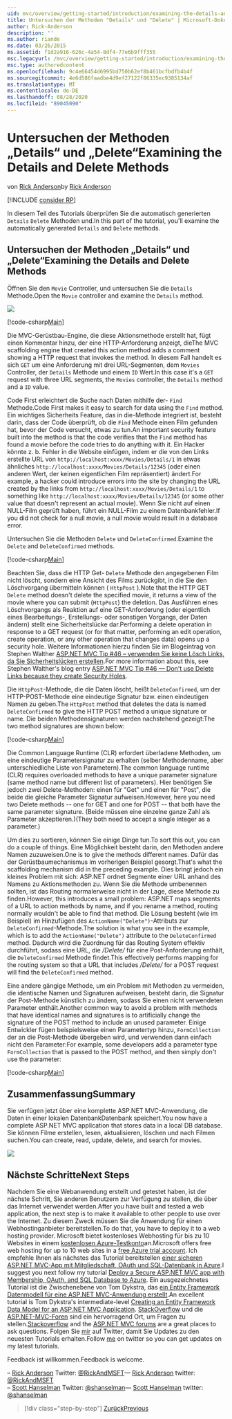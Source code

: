 ```yaml
---
uid: mvc/overview/getting-started/introduction/examining-the-details-and-delete-methods
title: Untersuchen der Methoden "Details" und "Delete" | Microsoft-Dokumentation
author: Rick-Anderson
description: ''
ms.author: riande
ms.date: 03/26/2015
ms.assetid: f1d2a916-626c-4a54-8df4-77e6b9fff355
msc.legacyurl: /mvc/overview/getting-started/introduction/examining-the-details-and-delete-methods
msc.type: authoredcontent
ms.openlocfilehash: 9c4e66454d6995bd750b62ef8b461bcfbdfb4b4f
ms.sourcegitcommit: 4e6d586faadbe4d9ef27122f86335ec9385134af
ms.translationtype: MT
ms.contentlocale: de-DE
ms.lasthandoff: 08/28/2020
ms.locfileid: "89045090"
---
```

# <a name="examining-the-details-and-delete-methods"></a><span data-ttu-id="64b31-102">Untersuchen der Methoden „Details“ und „Delete“</span><span class="sxs-lookup"><span data-stu-id="64b31-102">Examining the Details and Delete Methods</span></span>

<span data-ttu-id="64b31-103">von [Rick Anderson](https://twitter.com/RickAndMSFT)</span><span class="sxs-lookup"><span data-stu-id="64b31-103">by [Rick Anderson](https://twitter.com/RickAndMSFT)</span></span>

[!INCLUDE [consider RP](~/includes/razor.md)]

<span data-ttu-id="64b31-104">In diesem Teil des Tutorials überprüfen Sie die automatisch generierten `Details` `Delete` Methoden und.</span><span class="sxs-lookup"><span data-stu-id="64b31-104">In this part of the tutorial, you'll examine the automatically generated `Details` and `Delete` methods.</span></span>

## <a name="examining-the-details-and-delete-methods"></a><span data-ttu-id="64b31-105">Untersuchen der Methoden „Details“ und „Delete“</span><span class="sxs-lookup"><span data-stu-id="64b31-105">Examining the Details and Delete Methods</span></span>

<span data-ttu-id="64b31-106">Öffnen Sie den `Movie` Controller, und untersuchen Sie die `Details` Methode.</span><span class="sxs-lookup"><span data-stu-id="64b31-106">Open the `Movie` controller and examine the `Details` method.</span></span>

![](examining-the-details-and-delete-methods/_static/image1.png)

[!code-csharp[Main](examining-the-details-and-delete-methods/samples/sample1.cs)]

<span data-ttu-id="64b31-107">Die MVC-Gerüstbau-Engine, die diese Aktionsmethode erstellt hat, fügt einen Kommentar hinzu, der eine HTTP-Anforderung anzeigt, die</span><span class="sxs-lookup"><span data-stu-id="64b31-107">The MVC scaffolding engine that created this action method adds a comment showing a HTTP request that invokes the method.</span></span> <span data-ttu-id="64b31-108">In diesem Fall handelt es sich `GET` um eine Anforderung mit drei URL-Segmenten, dem `Movies` Controller, der `Details` Methode und einem `ID` Wert.</span><span class="sxs-lookup"><span data-stu-id="64b31-108">In this case it's a `GET` request with three URL segments, the `Movies` controller, the `Details` method and a `ID` value.</span></span>

<span data-ttu-id="64b31-109">Code First erleichtert die Suche nach Daten mithilfe der- `Find` Methode.</span><span class="sxs-lookup"><span data-stu-id="64b31-109">Code First makes it easy to search for data using the `Find` method.</span></span> <span data-ttu-id="64b31-110">Ein wichtiges Sicherheits Feature, das in die-Methode integriert ist, besteht darin, dass der Code überprüft, ob die `Find` Methode einen Film gefunden hat, bevor der Code versucht, etwas zu tun.</span><span class="sxs-lookup"><span data-stu-id="64b31-110">An important security feature built into the method is that the code verifies that the `Find` method has found a movie before the code tries to do anything with it.</span></span> <span data-ttu-id="64b31-111">Ein Hacker könnte z. b. Fehler in die Website einfügen, indem er die von den Links erstellte URL von `http://localhost:xxxx/Movies/Details/1` in etwas ähnliches `http://localhost:xxxx/Movies/Details/12345` (oder einen anderen Wert, der keinen eigentlichen Film repräsentiert) ändert.</span><span class="sxs-lookup"><span data-stu-id="64b31-111">For example, a hacker could introduce errors into the site by changing the URL created by the links from `http://localhost:xxxx/Movies/Details/1` to something like `http://localhost:xxxx/Movies/Details/12345` (or some other value that doesn't represent an actual movie).</span></span> <span data-ttu-id="64b31-112">Wenn Sie nicht auf einen NULL-Film geprüft haben, führt ein NULL-Film zu einem Datenbankfehler.</span><span class="sxs-lookup"><span data-stu-id="64b31-112">If you did not check for a null movie, a null movie would result in a database error.</span></span>

<span data-ttu-id="64b31-113">Untersuchen Sie die Methoden `Delete` und `DeleteConfirmed`.</span><span class="sxs-lookup"><span data-stu-id="64b31-113">Examine the `Delete` and `DeleteConfirmed` methods.</span></span>

[!code-csharp[Main](examining-the-details-and-delete-methods/samples/sample2.cs?highlight=17)]

<span data-ttu-id="64b31-114">Beachten Sie, dass die HTTP Get- `Delete` Methode den angegebenen Film nicht löscht, sondern eine Ansicht des Films zurückgibt, in die Sie den Löschvorgang übermitteln können ( `HttpPost` ).</span><span class="sxs-lookup"><span data-stu-id="64b31-114">Note that the HTTP GET `Delete` method doesn't delete the specified movie, it returns a view of the movie where you can submit (`HttpPost`) the deletion.</span></span> <span data-ttu-id="64b31-115">Das Ausführen eines Löschvorgangs als Reaktion auf eine GET-Anforderung (oder eigentlich eines Bearbeitungs-, Erstellungs- oder sonstigen Vorgangs, der Daten ändern) stellt eine Sicherheitslücke dar.</span><span class="sxs-lookup"><span data-stu-id="64b31-115">Performing a delete operation in response to a GET request (or for that matter, performing an edit operation, create operation, or any other operation that changes data) opens up a security hole.</span></span> <span data-ttu-id="64b31-116">Weitere Informationen hierzu finden Sie im Blogeintrag von Stephen Walther [ASP.NET MVC Tip #46 – verwenden Sie keine Lösch Links, da Sie Sicherheitslücken erstellen](http://stephenwalther.com/blog/archive/2009/01/21/asp.net-mvc-tip-46-ndash-donrsquot-use-delete-links-because.aspx).</span><span class="sxs-lookup"><span data-stu-id="64b31-116">For more information about this, see Stephen Walther's blog entry [ASP.NET MVC Tip #46 — Don't use Delete Links because they create Security Holes](http://stephenwalther.com/blog/archive/2009/01/21/asp.net-mvc-tip-46-ndash-donrsquot-use-delete-links-because.aspx).</span></span>

<span data-ttu-id="64b31-117">Die `HttpPost`-Methode, die die Daten löscht, heißt `DeleteConfirmed`, um der HTTP-POST-Methode eine eindeutige Signatur bzw. einen eindeutigen Namen zu geben.</span><span class="sxs-lookup"><span data-stu-id="64b31-117">The `HttpPost` method that deletes the data is named `DeleteConfirmed` to give the HTTP POST method a unique signature or name.</span></span> <span data-ttu-id="64b31-118">Die beiden Methodensignaturen werden nachstehend gezeigt:</span><span class="sxs-lookup"><span data-stu-id="64b31-118">The two method signatures are shown below:</span></span>

[!code-csharp[Main](examining-the-details-and-delete-methods/samples/sample3.cs)]

<span data-ttu-id="64b31-119">Die Common Language Runtime (CLR) erfordert überladene Methoden, um eine eindeutige Parametersignatur zu erhalten (selber Methodenname, aber unterschiedliche Liste von Parametern).</span><span class="sxs-lookup"><span data-stu-id="64b31-119">The common language runtime (CLR) requires overloaded methods to have a unique parameter signature (same method name but different list of parameters).</span></span> <span data-ttu-id="64b31-120">Hier benötigen Sie jedoch zwei Delete-Methoden: einen für "Get" und einen für "Post", die beide die gleiche Parameter Signatur aufweisen.</span><span class="sxs-lookup"><span data-stu-id="64b31-120">However, here you need two Delete methods -- one for GET and one for POST -- that both have the same parameter signature.</span></span> <span data-ttu-id="64b31-121">(Beide müssen eine einzelne ganze Zahl als Parameter akzeptieren.)</span><span class="sxs-lookup"><span data-stu-id="64b31-121">(They both need to accept a single integer as a parameter.)</span></span>

<span data-ttu-id="64b31-122">Um dies zu sortieren, können Sie einige Dinge tun.</span><span class="sxs-lookup"><span data-stu-id="64b31-122">To sort this out, you can do a couple of things.</span></span> <span data-ttu-id="64b31-123">Eine Möglichkeit besteht darin, den Methoden andere Namen zuzuweisen.</span><span class="sxs-lookup"><span data-stu-id="64b31-123">One is to give the methods different names.</span></span> <span data-ttu-id="64b31-124">Dafür das der Gerüstbaumechanismus im vorherigen Beispiel gesorgt.</span><span class="sxs-lookup"><span data-stu-id="64b31-124">That's what the scaffolding mechanism did in the preceding example.</span></span> <span data-ttu-id="64b31-125">Dies bringt jedoch ein kleines Problem mit sich: ASP.NET ordnet Segmente einer URL anhand des Namens zu Aktionsmethoden zu. Wenn Sie die Methode umbenennen sollten, ist das Routing normalerweise nicht in der Lage, diese Methode zu finden.</span><span class="sxs-lookup"><span data-stu-id="64b31-125">However, this introduces a small problem: ASP.NET maps segments of a URL to action methods by name, and if you rename a method, routing normally wouldn't be able to find that method.</span></span> <span data-ttu-id="64b31-126">Die Lösung besteht (wie im Beispiel) im Hinzufügen des `ActionName("Delete")`-Attributs zur `DeleteConfirmed`-Methode.</span><span class="sxs-lookup"><span data-stu-id="64b31-126">The solution is what you see in the example, which is to add the `ActionName("Delete")` attribute to the `DeleteConfirmed` method.</span></span> <span data-ttu-id="64b31-127">Dadurch wird die Zuordnung für das Routing System effektiv durchführt, sodass eine URL, die */Delete/* für eine Post-Anforderung enthält, die `DeleteConfirmed` Methode findet.</span><span class="sxs-lookup"><span data-stu-id="64b31-127">This effectively performs mapping for the routing system so that a URL that includes */Delete/* for a POST request will find the `DeleteConfirmed` method.</span></span>

<span data-ttu-id="64b31-128">Eine andere gängige Methode, um ein Problem mit Methoden zu vermeiden, die identische Namen und Signaturen aufweisen, besteht darin, die Signatur der Post-Methode künstlich zu ändern, sodass Sie einen nicht verwendeten Parameter enthält.</span><span class="sxs-lookup"><span data-stu-id="64b31-128">Another common way to avoid a problem with methods that have identical names and signatures is to artificially change the signature of the POST method to include an unused parameter.</span></span> <span data-ttu-id="64b31-129">Einige Entwickler fügen beispielsweise einen Parametertyp hinzu, `FormCollection` der an die Post-Methode übergeben wird, und verwenden dann einfach nicht den Parameter:</span><span class="sxs-lookup"><span data-stu-id="64b31-129">For example, some developers add a parameter type `FormCollection` that is passed to the POST method, and then simply don't use the parameter:</span></span>

[!code-csharp[Main](examining-the-details-and-delete-methods/samples/sample4.cs)]

## <a name="summary"></a><span data-ttu-id="64b31-130">Zusammenfassung</span><span class="sxs-lookup"><span data-stu-id="64b31-130">Summary</span></span>

<span data-ttu-id="64b31-131">Sie verfügen jetzt über eine komplette ASP.NET MVC-Anwendung, die Daten in einer lokalen DatenbankDatenbank speichert.</span><span class="sxs-lookup"><span data-stu-id="64b31-131">You now have a complete ASP.NET MVC application that stores data in a local DB database.</span></span> <span data-ttu-id="64b31-132">Sie können Filme erstellen, lesen, aktualisieren, löschen und nach Filmen suchen.</span><span class="sxs-lookup"><span data-stu-id="64b31-132">You can create, read, update, delete, and search for movies.</span></span>

![](examining-the-details-and-delete-methods/_static/image2.png)

## <a name="next-steps"></a><span data-ttu-id="64b31-133">Nächste Schritte</span><span class="sxs-lookup"><span data-stu-id="64b31-133">Next Steps</span></span>

<span data-ttu-id="64b31-134">Nachdem Sie eine Webanwendung erstellt und getestet haben, ist der nächste Schritt, Sie anderen Benutzern zur Verfügung zu stellen, die über das Internet verwendet werden.</span><span class="sxs-lookup"><span data-stu-id="64b31-134">After you have built and tested a web application, the next step is to make it available to other people to use over the Internet.</span></span> <span data-ttu-id="64b31-135">Zu diesem Zweck müssen Sie die Anwendung für einen Webhostinganbieter bereitstellen.</span><span class="sxs-lookup"><span data-stu-id="64b31-135">To do that, you have to deploy it to a web hosting provider.</span></span> <span data-ttu-id="64b31-136">Microsoft bietet kostenloses Webhosting für bis zu 10 Websites in einem [kostenlosen Azure-Testkonto](https://www.windowsazure.com/pricing/free-trial/?WT.mc_id=A443DD604)an.</span><span class="sxs-lookup"><span data-stu-id="64b31-136">Microsoft offers free web hosting for up to 10 web sites in a [free Azure trial account](https://www.windowsazure.com/pricing/free-trial/?WT.mc_id=A443DD604).</span></span> <span data-ttu-id="64b31-137">Ich empfehle Ihnen als nächstes das Tutorial bereitstellen [einer sicheren ASP.NET MVC-App mit Mitgliedschaft, OAuth und SQL-Datenbank in Azure](https://docs.microsoft.com/aspnet/core/security/authorization/secure-data).</span><span class="sxs-lookup"><span data-stu-id="64b31-137">I suggest you next follow my tutorial [Deploy a Secure ASP.NET MVC app with Membership, OAuth, and SQL Database to Azure](https://docs.microsoft.com/aspnet/core/security/authorization/secure-data).</span></span> <span data-ttu-id="64b31-138">Ein ausgezeichnetes Tutorial ist die Zwischenebene von Tom Dykstra, das [ein Entity Framework Datenmodell für eine ASP.NET MVC-Anwendung erstellt](../getting-started-with-ef-using-mvc/creating-an-entity-framework-data-model-for-an-asp-net-mvc-application.md).</span><span class="sxs-lookup"><span data-stu-id="64b31-138">An excellent tutorial is Tom Dykstra's intermediate-level [Creating an Entity Framework Data Model for an ASP.NET MVC Application](../getting-started-with-ef-using-mvc/creating-an-entity-framework-data-model-for-an-asp-net-mvc-application.md).</span></span> <span data-ttu-id="64b31-139">[StackOverflow](http://stackoverflow.com/help) und die [ASP.NET-MVC-Foren](https://forums.asp.net/1146.aspx) sind ein hervorragend Ort, um Fragen zu stellen.</span><span class="sxs-lookup"><span data-stu-id="64b31-139">[Stackoverflow](http://stackoverflow.com/help) and the [ASP.NET MVC forums](https://forums.asp.net/1146.aspx) are a great places to ask questions.</span></span> <span data-ttu-id="64b31-140">Folgen Sie [mir](https://twitter.com/RickAndMSFT) auf Twitter, damit Sie Updates zu den neuesten Tutorials erhalten.</span><span class="sxs-lookup"><span data-stu-id="64b31-140">Follow [me](https://twitter.com/RickAndMSFT) on twitter so you can get updates on my latest tutorials.</span></span>

<span data-ttu-id="64b31-141">Feedback ist willkommen.</span><span class="sxs-lookup"><span data-stu-id="64b31-141">Feedback is welcome.</span></span>

<span data-ttu-id="64b31-142">– [Rick Anderson](https://blogs.msdn.com/rickAndy) Twitter: [@RickAndMSFT](https://twitter.com/RickAndMSFT)</span><span class="sxs-lookup"><span data-stu-id="64b31-142">— [Rick Anderson](https://blogs.msdn.com/rickAndy) twitter: [@RickAndMSFT](https://twitter.com/RickAndMSFT)</span></span>  
<span data-ttu-id="64b31-143">– [Scott Hanselman](http://www.hanselman.com/blog/) Twitter: [@shanselman](https://twitter.com/shanselman)</span><span class="sxs-lookup"><span data-stu-id="64b31-143">— [Scott Hanselman](http://www.hanselman.com/blog/) twitter: [@shanselman](https://twitter.com/shanselman)</span></span>

> [!div class="step-by-step"]
> [<span data-ttu-id="64b31-144">Zurück</span><span class="sxs-lookup"><span data-stu-id="64b31-144">Previous</span></span>](adding-validation.md)
